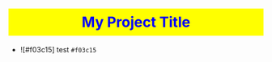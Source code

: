<h1 style="color: blue; background-color: yellow; padding: 10px; text-align: center;">
  My Project Title
</h1>

- ![#f03c15] test `#f03c15`

